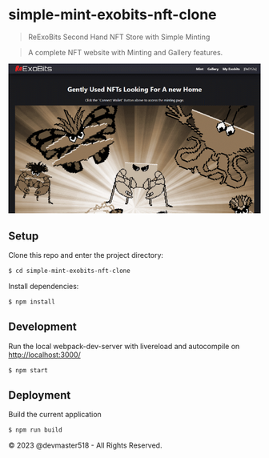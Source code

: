 # simple-mint-exobits-nft-clone

> ReExoBits Second Hand NFT Store with Simple Minting

> A complete NFT website with Minting and Gallery features.

![ReExoBits ScreenShot](screenshots/reexobits.png)

## Setup

Clone this repo and enter the project directory:

```sh
$ cd simple-mint-exobits-nft-clone
```

Install dependencies:

```sh
$ npm install
```

## Development

Run the local webpack-dev-server with livereload and autocompile on [http://localhost:3000/](http://localhost:3000/)

```sh
$ npm start
```

## Deployment

Build the current application

```sh
$ npm run build
```

&copy; 2023 @devmaster518 - All Rights Reserved.

